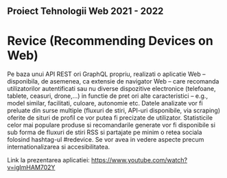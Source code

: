 ## Proiect Tehnologii Web 2021 - 2022 
# Revice (Recommending Devices on Web)

Pe baza unui API REST ori GraphQL propriu, realizati o aplicatie Web – disponibila, de asemenea, ca extensie de navigator Web – care recomanda utilizatorilor autentificati sau nu diverse dispozitive electronice (telefoane, tablete, ceasuri, drone,…) in functie de pret ori alte caracteristici – e.g., model similar, facilitati, culoare, autonomie etc. Datele analizate vor fi preluate din surse multiple (fluxuri de stiri, API-uri disponibile, via scraping) oferite de situri de profil ce vor putea fi precizate de utilizator. Statisticile celor mai populare produse si recomandarile generate vor fi disponibile si sub forma de fluxuri de stiri RSS si partajate pe minim o retea sociala folosind hashtag-ul #redevice. Se vor avea in vedere aspecte precum internationalizarea si accesibilitatea.  

Link la prezentarea aplicatiei: https://www.youtube.com/watch?v=igImHAM702Y
